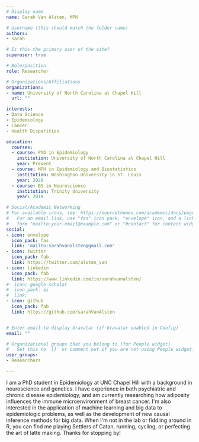 ```yaml
---
# Display name
name: Sarah Van Alsten, MPH

# Username (this should match the folder name)
authors:
- sarah

# Is this the primary user of the site?
superuser: true

# Role/position
role: Researcher

# Organizations/Affiliations
organizations:
- name: University of North Carolina at Chapel Hill
  url: ""

interests:
- Data Science
- Epidemiology
- Cancer
- Health Disparities

education:
  courses:
  - course: PhD in Epidemiology
    institution: University of North Carolina at Chapel Hill
    year: Present
  - course: MPH in Epidemiology and Biostatistics
    institution: Washington University in St. Louis
    year: 2020
  - course: BS in Neuroscience
    institution: Trinity University
    year: 2018

# Social/Academic Networking
# For available icons, see: https://sourcethemes.com/academic/docs/page-builder/#icons
#   For an email link, use "fas" icon pack, "envelope" icon, and a link in the
#   form "mailto:your-email@example.com" or "#contact" for contact widget.
social:
- icon: envelope
  icon_pack: fas
  link: 'mailto:sarahvanalsten@gmail.com'  
- icon: twitter
  icon_pack: fab
  link: https://twitter.com/alsten_van
- icon: linkedin
  icon_pack: fab
  link: https://www.linkedin.com/in/sarahvanalsten/
#- icon: google-scholar
#  icon_pack: ai
#  link: 
- icon: github
  icon_pack: fab
  link: https://github.com/sarahVanAlsten


# Enter email to display Gravatar (if Gravatar enabled in Config)
email: ""

# Organizational groups that you belong to (for People widget)
#   Set this to `[]` or comment out if you are not using People widget.
user_groups:
- Researchers

---
```

I am a PhD student in Epidemiology at UNC Chapel Hill with a background in neuroscience and genetics. I have experience in both psychiatric and chronic disease epidemiology, and am currently researching how adiposity influences the immune microenvironment of breast cancer. I'm also interested in the application of machine learning and big data to epidemiologic problems, as well as the development of new causal inference methods for big data. When I'm not in the lab or fiddling around in R, you can find me playing Settlers of Catan, running, cycling, or perfecting the art of latte making. Thanks for stopping by!

